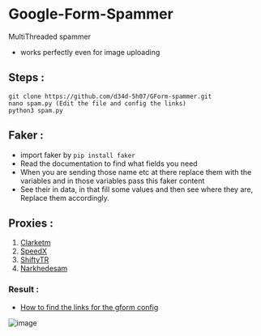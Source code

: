 # Google-Form-Spammer
MultiThreaded spammer

- works perfectly even for image uploading

## Steps :
```
git clone https://github.com/d34d-5h07/GForm-spammer.git
nano spam.py (Edit the file and config the links)
python3 spam.py
```

## Faker :
- import faker by ```pip install faker```
- Read the documentation to find what fields you need
- When you are sending those name etc at there replace them with the variables and in those variables pass this faker content
- See their in data, in that fill some values and then see where they are, Replace them accordingly.

## Proxies :
1. [Clarketm](https://github.com/clarketm/proxy-list/edit/master/README.md)
2. [SpeedX](https://github.com/TheSpeedX/PROXY-List)
3. [ShiftyTR](https://github.com/ShiftyTR/Proxy-List)
4. [Narkhedesam](https://github.com/narkhedesam/Proxy-List-Scrapper)

### Result :
- [How to find the links for the gform config](https://drive.google.com/file/d/13Ci_-F3jZ9dusFpNjv9sserK96-_qDdb/view?usp=sharing)

![image](https://user-images.githubusercontent.com/58104187/125192918-8f4af680-e239-11eb-92eb-345ced901324.png)


